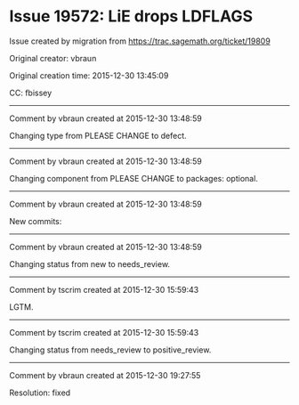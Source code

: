 # Issue 19572: LiE drops LDFLAGS

Issue created by migration from https://trac.sagemath.org/ticket/19809

Original creator: vbraun

Original creation time: 2015-12-30 13:45:09

CC:  fbissey




---

Comment by vbraun created at 2015-12-30 13:48:59

Changing type from PLEASE CHANGE to defect.


---

Comment by vbraun created at 2015-12-30 13:48:59

Changing component from PLEASE CHANGE to packages: optional.


---

Comment by vbraun created at 2015-12-30 13:48:59

New commits:


---

Comment by vbraun created at 2015-12-30 13:48:59

Changing status from new to needs_review.


---

Comment by tscrim created at 2015-12-30 15:59:43

LGTM.


---

Comment by tscrim created at 2015-12-30 15:59:43

Changing status from needs_review to positive_review.


---

Comment by vbraun created at 2015-12-30 19:27:55

Resolution: fixed

